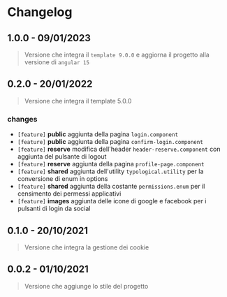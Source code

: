 # Changelog

## 1.0.0 - 09/01/2023

> Versione che integra il `template 9.0.0` e aggiorna il progetto alla versione di `angular 15`

## 0.2.0 - 20/01/2022

> Versione che integra il template 5.0.0

### changes

- `[feature]` **public** aggiunta della pagina `login.component`
- `[feature]` **public** aggiunta della pagina `confirm-login.component`
- `[feature]` **reserve** modifica dell'header `header-reserve.component` con aggiunta del pulsante di logout
- `[feature]` **reserve** aggiunta della pagina `profile-page.component`
- `[feature]` **shared** aggiunta dell'utility `typological.utility` per la conversione di enum in options
- `[feature]` **shared** aggiunta della costante `permissions.enum` per il censimento dei permessi applicativi
- `[feature]` **images** aggiunta delle icone di google e facebook per i pulsanti di login da social

## 0.1.0 - 20/10/2021

> Versione che integra la gestione dei cookie

## 0.0.2 - 01/10/2021

> Versione che aggiunge lo stile del progetto

